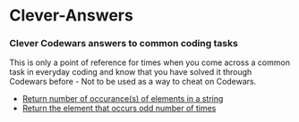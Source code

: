 # Clever-Answers
### Clever Codewars answers to common coding tasks
This is only a point of reference for times when you come across a common task in everyday coding and know that you have solved it through Codewars before - Not to be used as a way to cheat on Codewars. 

* [Return number of occurance(s) of elements in a string](./occurance.js)
* [Return the element that occurs odd number of times](./odd.js)
